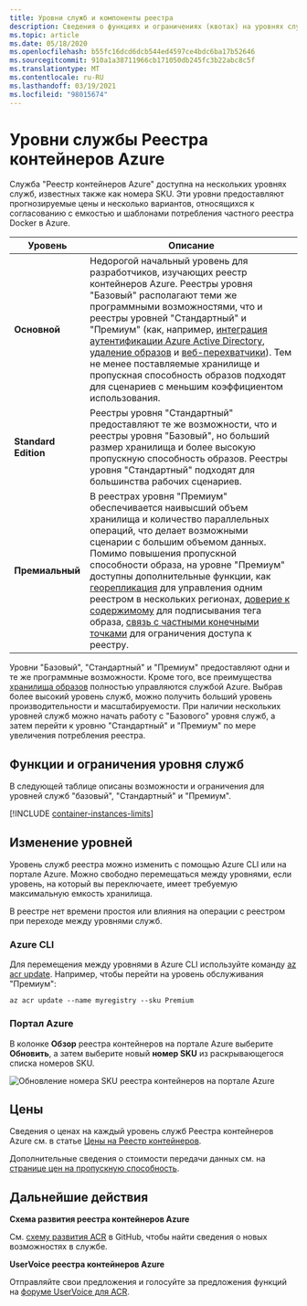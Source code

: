 ```yaml
---
title: Уровни служб и компоненты реестра
description: Сведения о функциях и ограничениях (квотах) на уровнях служб "базовый", "Стандартный" и "Премиум" для реестра контейнеров Azure.
ms.topic: article
ms.date: 05/18/2020
ms.openlocfilehash: b55fc16dcd6dcb544ed4597ce4bdc6ba17b52646
ms.sourcegitcommit: 910a1a38711966cb171050db245fc3b22abc8c5f
ms.translationtype: MT
ms.contentlocale: ru-RU
ms.lasthandoff: 03/19/2021
ms.locfileid: "98015674"
---
```

# <a name="azure-container-registry-service-tiers"></a>Уровни службы Реестра контейнеров Azure

Служба "Реестр контейнеров Azure" доступна на нескольких уровнях служб, известных также как номера SKU. Эти уровни предоставляют прогнозируемые цены и несколько вариантов, относящихся к согласованию с емкостью и шаблонами потребления частного реестра Docker в Azure.

| Уровень | Описание |
| --- | ----------- |
| **Основной** | Недорогой начальный уровень для разработчиков, изучающих реестр контейнеров Azure. Реестры уровня "Базовый" располагают теми же программными возможностями, что и реестры уровней "Стандартный" и "Премиум" (как, например, [интеграция аутентификации Azure Active Directory](container-registry-authentication.md#individual-login-with-azure-ad), [удаление образов][container-registry-delete] и [веб-перехватчики][container-registry-webhook]). Тем не менее поставляемые хранилище и пропускная способность образов подходят для сценариев с меньшим коэффициентом использования. |
| **Standard Edition** | Реестры уровня "Стандартный" предоставляют те же возможности, что и реестры уровня "Базовый", но больший размер хранилища и более высокую пропускную способность образов. Реестры уровня "Стандартный" подходят для большинства рабочих сценариев. |
| **Премиальный** | В реестрах уровня "Премиум" обеспечивается наивысший объем хранилища и количество параллельных операций, что делает возможными сценарии с большим объемом данных. Помимо повышения пропускной способности образа, на уровне "Премиум" доступны дополнительные функции, как [георепликация][container-registry-geo-replication] для управления одним реестром в нескольких регионах, [доверие к содержимому](container-registry-content-trust.md) для подписывания тега образа, [связь с частными конечными точками](container-registry-private-link.md) для ограничения доступа к реестру. |

Уровни "Базовый", "Стандартный" и "Премиум" предоставляют одни и те же программные возможности. Кроме того, все преимущества [хранилища образов][container-registry-storage] полностью управляются службой Azure. Выбрав более высокий уровень служб, можно получить больший уровень производительности и масштабируемости. При наличии нескольких уровней служб можно начать работу с "Базового" уровня служб, а затем перейти к уровню "Стандартный" и "Премиум" по мере увеличения потребления реестра.

## <a name="service-tier-features-and-limits"></a>Функции и ограничения уровня служб

В следующей таблице описаны возможности и ограничения для уровней служб "базовый", "Стандартный" и "Премиум".

[!INCLUDE [container-instances-limits](../../includes/container-registry-limits.md)]

## <a name="changing-tiers"></a>Изменение уровней

Уровень служб реестра можно изменить с помощью Azure CLI или на портале Azure. Можно свободно перемещаться между уровнями, если уровень, на который вы переключаете, имеет требуемую максимальную емкость хранилища. 

В реестре нет времени простоя или влияния на операции с реестром при переходе между уровнями служб.

### <a name="azure-cli"></a>Azure CLI

Для перемещения между уровнями в Azure CLI используйте команду [az acr update][az-acr-update]. Например, чтобы перейти на уровень обслуживания "Премиум":

```azurecli
az acr update --name myregistry --sku Premium
```

### <a name="azure-portal"></a>Портал Azure

В колонке **Обзор** реестра контейнеров на портале Azure выберите **Обновить**, а затем выберите новый **номер SKU** из раскрывающегося списка номеров SKU.

![Обновление номера SKU реестра контейнеров на портале Azure][update-registry-sku]

## <a name="pricing"></a>Цены

Сведения о ценах на каждый уровень служб Реестра контейнеров Azure см. в статье [Цены на Реестр контейнеров][container-registry-pricing].

Дополнительные сведения о стоимости передачи данных см. на [странице цен на пропускную способность](https://azure.microsoft.com/pricing/details/bandwidth/). 

## <a name="next-steps"></a>Дальнейшие действия

**Схема развития реестра контейнеров Azure**

См. [схему развития ACR][acr-roadmap] в GitHub, чтобы найти сведения о новых возможностях в службе.

**UserVoice реестра контейнеров Azure**

Отправляйте свои предложения и голосуйте за предложения функций на [форуме UserVoice для ACR][container-registry-uservoice].

<!-- IMAGES -->
[update-registry-sku]: ./media/container-registry-skus/update-registry-sku.png

<!-- LINKS - External -->
[acr-roadmap]: https://aka.ms/acr/roadmap
[container-registry-pricing]: https://azure.microsoft.com/pricing/details/container-registry/
[container-registry-uservoice]: https://feedback.azure.com/forums/903958-azure-container-registry

<!-- LINKS - Internal -->
[az-acr-update]: /cli/azure/acr#az-acr-update
[container-registry-geo-replication]: container-registry-geo-replication.md
[container-registry-storage]: container-registry-storage.md
[container-registry-delete]: container-registry-delete.md
[container-registry-webhook]: container-registry-webhook.md